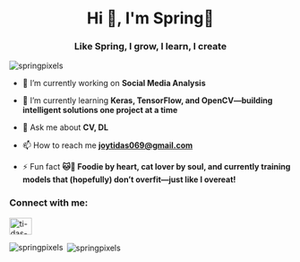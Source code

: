 <h1 align="center">Hi 👋, I'm Spring🌸</h1>
<h3 align="center">Like Spring, I grow, I learn, I create</h3>

<p align="left"> <img src="https://komarev.com/ghpvc/?username=springpixels&label=Profile%20views&color=0e75b6&style=flat" alt="springpixels" /> </p>


- 🔭 I’m currently working on **Social Media Analysis**

- 🌱 I’m currently learning **Keras, TensorFlow, and OpenCV—building intelligent solutions one project at a time**

- 💬 Ask me about **CV, DL**

- 📫 How to reach me **joytidas069@gmail.com**

- ⚡ Fun fact **🐱🍩 Foodie by heart, cat lover by soul, and currently training models that (hopefully) don’t overfit—just like I overeat!**

<h3 align="left">Connect with me:</h3>
<p align="left">
<a href="https://www.linkedin.com/in/joyti-das/" target="blank"><img align="center" src="https://raw.githubusercontent.com/rahuldkjain/github-profile-readme-generator/master/src/images/icons/Social/linked-in-alt.svg" alt="ti-das-4057aa265/" height="30" width="40" /></a>
</p>



<p><img align="left" src="https://github-readme-stats.vercel.app/api/top-langs?username=springpixels&show_icons=true&locale=en&layout=compact" alt="springpixels" /></p>

<p>&nbsp;<img align="center" src="https://github-readme-stats.vercel.app/api?username=springpixels&show_icons=true&locale=en" alt="springpixels" /></p>


